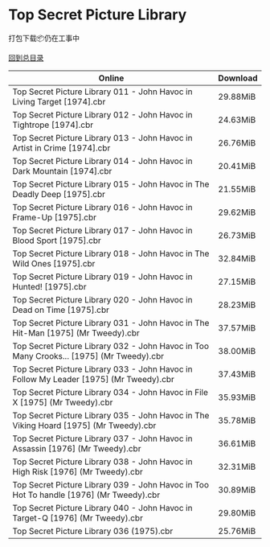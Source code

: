 # Top Secret Picture Library

打包下载📦仍在工事中

[回到总目录](/Catalogs.md)







Online | Download
--- | ---
Top Secret Picture Library 011 - John Havoc in Living Target [1974].cbr | 29.88MiB
Top Secret Picture Library 012 - John Havoc in Tightrope [1974].cbr | 24.63MiB
Top Secret Picture Library 013 - John Havoc in Artist in Crime [1974].cbr | 26.76MiB
Top Secret Picture Library 014 - John Havoc in Dark Mountain [1974].cbr | 20.41MiB
Top Secret Picture Library 015 - John Havoc in The Deadly Deep [1975].cbr | 21.55MiB
Top Secret Picture Library 016 - John Havoc in Frame-Up [1975].cbr | 29.62MiB
Top Secret Picture Library 017 - John Havoc in Blood Sport [1975].cbr | 26.73MiB
Top Secret Picture Library 018 - John Havoc in The Wild Ones [1975].cbr | 32.84MiB
Top Secret Picture Library 019 - John Havoc in Hunted! [1975].cbr | 27.15MiB
Top Secret Picture Library 020 - John Havoc in Dead on Time [1975].cbr | 28.23MiB
Top Secret Picture Library 031 - John Havoc in The Hit-Man [1975] (Mr Tweedy).cbr | 37.57MiB
Top Secret Picture Library 032 - John Havoc in Too Many Crooks... [1975] (Mr Tweedy).cbr | 38.00MiB
Top Secret Picture Library 033 - John Havoc in Follow My Leader [1975] (Mr Tweedy).cbr | 37.43MiB
Top Secret Picture Library 034 - John Havoc in File X [1975] (Mr Tweedy).cbr | 35.93MiB
Top Secret Picture Library 035 - John Havoc in The Viking Hoard [1975] (Mr Tweedy).cbr | 35.78MiB
Top Secret Picture Library 037 - John Havoc in Assassin [1976] (Mr Tweedy).cbr | 36.61MiB
Top Secret Picture Library 038 - John Havoc in High Risk [1976] (Mr Tweedy).cbr | 32.31MiB
Top Secret Picture Library 039 - John Havoc in Too Hot To handle [1976] (Mr Tweedy).cbr | 30.89MiB
Top Secret Picture Library 040 - John Havoc in Target-Q [1976] (Mr Tweedy).cbr | 29.80MiB
Top Secret Picture Library 036 (1975).cbr | 25.76MiB